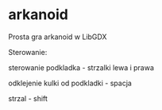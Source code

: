 arkanoid
========

Prosta gra arkanoid w LibGDX


Sterowanie:

sterowanie podkladka - strzalki lewa i prawa

odklejenie kulki od podkladki - spacja

strzal - shift
